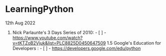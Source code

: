 # LearningPython

12th Aug 2022

1. Nick Parlaunte's 3 Days Series of 2010:  - [ ] - https://www.youtube.com/watch?v=tKTZoB2Vjuk&list=PLC8825D0450647509
1.5 Google's Education for Developers : - [ ] - https://developers.google.com/edu/python

